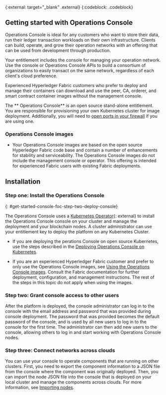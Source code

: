 {:external: target="_blank" .external}
{:codeblock: .codeblock}

## Getting started with Operations Console

Operations Console is ideal for any customers who want to store their data, run their ledger transaction workloads on their own infrastructure. Clients can build, operate, and grow their operation networks with an offering that can be used from development through production.

Your entitlement includes the console for managing your operation network. Use the console or Operations Console APIs to build a consortium of organizations to easily transact on the same network, regardless of each client's cloud preference. 

Experienced Hyperledger Fabric customers who prefer to deploy and manage their containers can download and use the peer, CA, orderer, and smart contract container images without the management console.

The ** Operations Console** is an open source stand-alone entitlement. You are responsible for provisioning your own Kubernetes cluster for image deployment. Additionally, you will need to [open ports in your firewall](/docs/security) if you are using one.

### Operations Console images

- Your Operations Console images are based on the open source Hyperledger Fabric code base and contain a number of enhancements for stability and serviceability. The Operations Console images do not include the management console or operator. This offering is intended for experienced Fabric users with existing Fabric deployments. 

## Installation

### Step one: Install the Operations Console
{: #get-started-console-foc-step-two-deploy-console}

The Operations Console uses a [Kubernetes Operator](https://kubernetes.io/docs/concepts/extend-kubernetes/operator/){: external} to install the Operations Console console on your cluster and manage the deployment and your blockchain nodes. A cluster administrator can use your entitlement key to deploy the platform on any Kubernetes Cluster.

- If you are deploying the perations Console on open source Kubernetes, use the steps described in the [Deploying Operations Console on Kubernetes](/docs/console-deploy-k8).

- If you are an experienced Hyperledger Fabric customer and prefer to only use the Operations Console images, see [Using the Operations Console images](/docs/console-images). Consult the Fabric documentation for further deployment, configuration, and management instructions. The rest of the steps in this topic do not apply when using the images.

### Step two: Grant console access to other users

After the platform is deployed, the console administrator can log in to the console with the email address and password that was provided during console deployment. The password that was provided becomes the default password of the console, and is used by all new users to log in to the console for the first time. The administrator can then add new users to the console, allowing others to log in and start working with Operations Console nodes. 

### Step three: Connect networks across clouds

You can use your console to operate components that are running on other clusters. First, you need to export the component information to a JSON file from the console where the component was originally deployed. Then, you can import the node JSON file into the console that is deployed on your local cluster and manage the components across clouds. For more information, see [Importing nodes](/docs/console-import-nodes#ibp-console-import-nodes).
